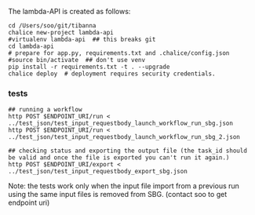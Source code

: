 The lambda-API is created as follows:

```
cd /Users/soo/git/tibanna
chalice new-project lambda-api
#virtualenv lambda-api  ## this breaks git
cd lambda-api
# prepare for app.py, requirements.txt and .chalice/config.json
#source bin/activate  ## don't use venv
pip install -r requirements.txt -t . --upgrade
chalice deploy  # deployment requires security credentials.
```

### tests
```
## running a workflow
http POST $ENDPOINT_URI/run < ../test_json/test_input_requestbody_launch_workflow_run_sbg.json
http POST $ENDPOINT_URI/run < ../test_json/test_input_requestbody_launch_workflow_run_sbg_2.json

## checking status and exporting the output file (the task_id should be valid and once the file is exported you can't run it again.)
http POST $ENDPOINT_URI/export < ../test_json/test_input_requestbody_export_sbg.json
```

Note: the tests work only when the input file import from a previous run using the same input files is removed from SBG.
(contact soo to get endpoint uri)


